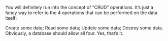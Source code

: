 You will definitely run into the concept of “CRUD” operations. It’s just a fancy way to refer to the 4 operations that can be performed on the data itself:

Create some data;
Read some data;
Update some data;
Destroy some data.
Obviously, a database should allow all four. Yes, that’s it.
